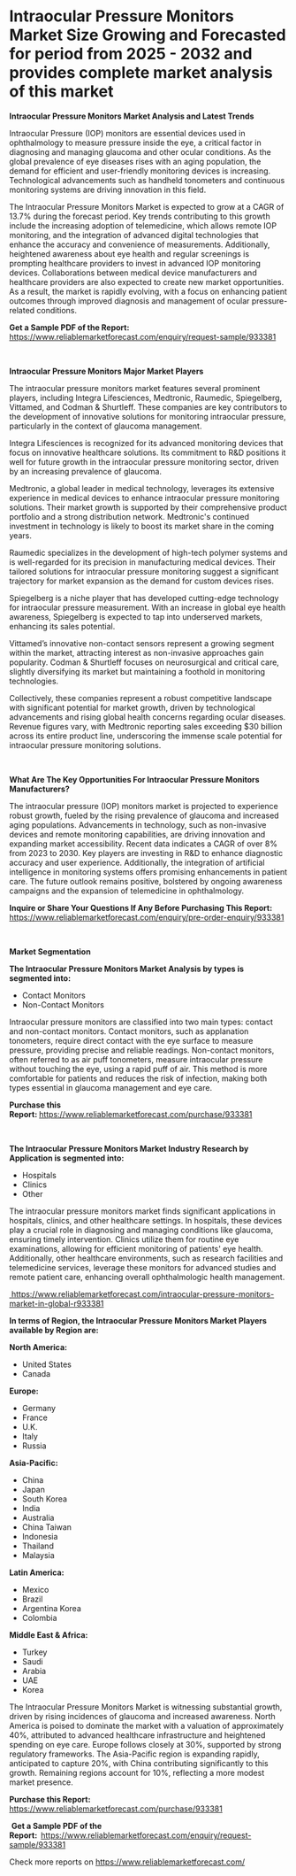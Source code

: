 <p><h1>Intraocular Pressure Monitors Market Size Growing and Forecasted for period from 2025 - 2032 and provides complete market analysis of this market</h1></p><p><strong>Intraocular Pressure Monitors Market Analysis and Latest Trends</strong></p>
<p><p>Intraocular Pressure (IOP) monitors are essential devices used in ophthalmology to measure pressure inside the eye, a critical factor in diagnosing and managing glaucoma and other ocular conditions. As the global prevalence of eye diseases rises with an aging population, the demand for efficient and user-friendly monitoring devices is increasing. Technological advancements such as handheld tonometers and continuous monitoring systems are driving innovation in this field.</p><p>The Intraocular Pressure Monitors Market is expected to grow at a CAGR of 13.7% during the forecast period. Key trends contributing to this growth include the increasing adoption of telemedicine, which allows remote IOP monitoring, and the integration of advanced digital technologies that enhance the accuracy and convenience of measurements. Additionally, heightened awareness about eye health and regular screenings is prompting healthcare providers to invest in advanced IOP monitoring devices. Collaborations between medical device manufacturers and healthcare providers are also expected to create new market opportunities. As a result, the market is rapidly evolving, with a focus on enhancing patient outcomes through improved diagnosis and management of ocular pressure-related conditions.</p></p>
<p><strong>Get a Sample PDF of the Report:&nbsp;</strong> <a href="https://www.reliablemarketforecast.com/enquiry/request-sample/933381?utm_campaign=2740&utm_medium=2&utm_source=Github&utm_content=ia&utm_term=21032025&utm_id=intraocular-pressure-monitors">https://www.reliablemarketforecast.com/enquiry/request-sample/933381</a></p>
<p>&nbsp;</p>
<p><strong>Intraocular Pressure Monitors Major Market Players</strong></p>
<p><p>The intraocular pressure monitors market features several prominent players, including Integra Lifesciences, Medtronic, Raumedic, Spiegelberg, Vittamed, and Codman & Shurtleff. These companies are key contributors to the development of innovative solutions for monitoring intraocular pressure, particularly in the context of glaucoma management.</p><p>Integra Lifesciences is recognized for its advanced monitoring devices that focus on innovative healthcare solutions. Its commitment to R&D positions it well for future growth in the intraocular pressure monitoring sector, driven by an increasing prevalence of glaucoma.</p><p>Medtronic, a global leader in medical technology, leverages its extensive experience in medical devices to enhance intraocular pressure monitoring solutions. Their market growth is supported by their comprehensive product portfolio and a strong distribution network. Medtronic's continued investment in technology is likely to boost its market share in the coming years.</p><p>Raumedic specializes in the development of high-tech polymer systems and is well-regarded for its precision in manufacturing medical devices. Their tailored solutions for intraocular pressure monitoring suggest a significant trajectory for market expansion as the demand for custom devices rises.</p><p>Spiegelberg is a niche player that has developed cutting-edge technology for intraocular pressure measurement. With an increase in global eye health awareness, Spiegelberg is expected to tap into underserved markets, enhancing its sales potential.</p><p>Vittamed’s innovative non-contact sensors represent a growing segment within the market, attracting interest as non-invasive approaches gain popularity. Codman & Shurtleff focuses on neurosurgical and critical care, slightly diversifying its market but maintaining a foothold in monitoring technologies.</p><p>Collectively, these companies represent a robust competitive landscape with significant potential for market growth, driven by technological advancements and rising global health concerns regarding ocular diseases. Revenue figures vary, with Medtronic reporting sales exceeding $30 billion across its entire product line, underscoring the immense scale potential for intraocular pressure monitoring solutions.</p></p>
<p>&nbsp;</p>
<p><strong>What Are The Key Opportunities For Intraocular Pressure Monitors Manufacturers?</strong></p>
<p><p>The intraocular pressure (IOP) monitors market is projected to experience robust growth, fueled by the rising prevalence of glaucoma and increased aging populations. Advancements in technology, such as non-invasive devices and remote monitoring capabilities, are driving innovation and expanding market accessibility. Recent data indicates a CAGR of over 8% from 2023 to 2030. Key players are investing in R&D to enhance diagnostic accuracy and user experience. Additionally, the integration of artificial intelligence in monitoring systems offers promising enhancements in patient care. The future outlook remains positive, bolstered by ongoing awareness campaigns and the expansion of telemedicine in ophthalmology.</p></p>
<p><strong>Inquire or Share Your Questions If Any Before Purchasing This Report:</strong> <a href="https://www.reliablemarketforecast.com/enquiry/pre-order-enquiry/933381?utm_campaign=2740&utm_medium=2&utm_source=Github&utm_content=ia&utm_term=21032025&utm_id=intraocular-pressure-monitors">https://www.reliablemarketforecast.com/enquiry/pre-order-enquiry/933381</a></p>
<p>&nbsp;</p>
<p><strong>Market Segmentation</strong></p>
<p><strong>The Intraocular Pressure Monitors Market Analysis by types is segmented into:</strong></p>
<p><ul><li>Contact Monitors</li><li>Non-Contact Monitors</li></ul></p>
<p><p>Intraocular pressure monitors are classified into two main types: contact and non-contact monitors. Contact monitors, such as applanation tonometers, require direct contact with the eye surface to measure pressure, providing precise and reliable readings. Non-contact monitors, often referred to as air puff tonometers, measure intraocular pressure without touching the eye, using a rapid puff of air. This method is more comfortable for patients and reduces the risk of infection, making both types essential in glaucoma management and eye care.</p></p>
<p><strong>Purchase this Report:&nbsp;</strong><a href="https://www.reliablemarketforecast.com/purchase/933381?utm_campaign=2740&utm_medium=2&utm_source=Github&utm_content=ia&utm_term=21032025&utm_id=intraocular-pressure-monitors">https://www.reliablemarketforecast.com/purchase/933381</a></p>
<p>&nbsp;</p>
<p><strong>The Intraocular Pressure Monitors Market Industry Research by Application is segmented into:</strong></p>
<p><ul><li>Hospitals</li><li>Clinics</li><li>Other</li></ul></p>
<p><p>The intraocular pressure monitors market finds significant applications in hospitals, clinics, and other healthcare settings. In hospitals, these devices play a crucial role in diagnosing and managing conditions like glaucoma, ensuring timely intervention. Clinics utilize them for routine eye examinations, allowing for efficient monitoring of patients' eye health. Additionally, other healthcare environments, such as research facilities and telemedicine services, leverage these monitors for advanced studies and remote patient care, enhancing overall ophthalmologic health management.</p></p>
<p><a href="https://www.reliablemarketforecast.com/intraocular-pressure-monitors-market-in-global-r933381?utm_campaign=2740&utm_medium=2&utm_source=Github&utm_content=ia&utm_term=21032025&utm_id=intraocular-pressure-monitors">&nbsp;https://www.reliablemarketforecast.com/intraocular-pressure-monitors-market-in-global-r933381</a></p>
<p><strong>In terms of Region, the Intraocular Pressure Monitors Market Players available by Region are:</strong></p>
<p>
    <p> <strong> North America: </strong>
        <ul>
            <li>United States</li>
            <li>Canada</li>
        </ul>
        </p> 
    <p> <strong> Europe: </strong>
        <ul>
            <li>Germany</li>
            <li>France</li>
            <li>U.K.</li>
            <li>Italy</li>
            <li>Russia</li>
        </ul>
        </p> 
    <p> <strong> Asia-Pacific: </strong>
        <ul>
            <li>China</li>
            <li>Japan</li>
            <li>South Korea</li>
            <li>India</li>
            <li>Australia</li>
            <li>China Taiwan</li>
            <li>Indonesia</li>
            <li>Thailand</li>
            <li>Malaysia</li>
        </ul>
        </p> 
    <p> <strong> Latin America: </strong>
        <ul>
            <li>Mexico</li>
            <li>Brazil</li>
            <li>Argentina Korea</li>
            <li>Colombia</li>
        </ul>
        </p> 
    <p> <strong> Middle East & Africa: </strong>
        <ul>
            <li>Turkey</li>
            <li>Saudi</li>
            <li>Arabia</li>
            <li>UAE</li>
            <li>Korea</li>
        </ul>
    </p>
    </p>
<p><p>The Intraocular Pressure Monitors Market is witnessing substantial growth, driven by rising incidences of glaucoma and increased awareness. North America is poised to dominate the market with a valuation of approximately 40%, attributed to advanced healthcare infrastructure and heightened spending on eye care. Europe follows closely at 30%, supported by strong regulatory frameworks. The Asia-Pacific region is expanding rapidly, anticipated to capture 20%, with China contributing significantly to this growth. Remaining regions account for 10%, reflecting a more modest market presence.</p></p>
<p><strong>Purchase this Report: </strong><a href="https://www.reliablemarketforecast.com/purchase/933381?utm_campaign=2740&utm_medium=2&utm_source=Github&utm_content=ia&utm_term=21032025&utm_id=intraocular-pressure-monitors">https://www.reliablemarketforecast.com/purchase/933381</a></p>
<p>&nbsp;<strong>Get a Sample PDF of the Report:&nbsp;&nbsp;</strong><a href="https://www.reliablemarketforecast.com/enquiry/request-sample/933381?utm_campaign=2740&utm_medium=2&utm_source=Github&utm_content=ia&utm_term=21032025&utm_id=intraocular-pressure-monitors">https://www.reliablemarketforecast.com/enquiry/request-sample/933381</a></p>
<p><strong></strong></p>
<p>Check more reports on <a href="https://www.reliablemarketforecast.com/?utm_campaign=2740&utm_medium=2&utm_source=Github&utm_content=ia&utm_term=21032025&utm_id=intraocular-pressure-monitors">https://www.reliablemarketforecast.com/</a></p>